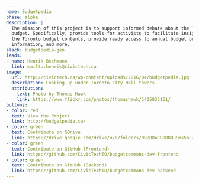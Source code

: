 ```yaml
---
name: Budgetpedia
phase: alpha
description: |
  The mission of this project is to support informed debate about the Toronto
  budget. Specifically, provide tools for activists to facilitate insight into
  the Toronto budget contents, provide ready access to annual budget process
  information, and more.
slack: budgetpedia-gen
leads:
- name: Henrik Bechmann
  link: mailto:henrik@civictech.ca
image:
  url: http://civictech.ca/wp-content/uploads/2016/04/budgetpedia.jpg
  description: Looking up under Toronto City Hall towers
  attribution:
    text: Photo by Thomas Hawk
    link: https://www.flickr.com/photos/thomashawk/5405835151/
buttons:
- color: red
  text: View the Project
  link: http://budgetpedia.ca/
- color: green
  text: Contribute on GDrive
  link: https://drive.google.com/drive/u/0/folders/0B208oCU9D8OuSms5bEZxcnRLZzA
- color: green
  text: Contribute on GitHub (Frontend)
  link: https://github.com/CivicTechTO/budgetcommons-dev-frontend
- color: green
  text: Contribute on GitHub (Backend)
  link: https://github.com/CivicTechTO/budgetcommons-dev-backend
---
```

